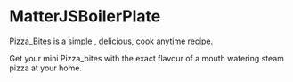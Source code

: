 # MatterJSBoilerPlate
Pizza_Bites is a simple , delicious, cook anytime recipe.

 Get your mini Pizza_bites with the exact flavour of a mouth watering steam pizza at your home.